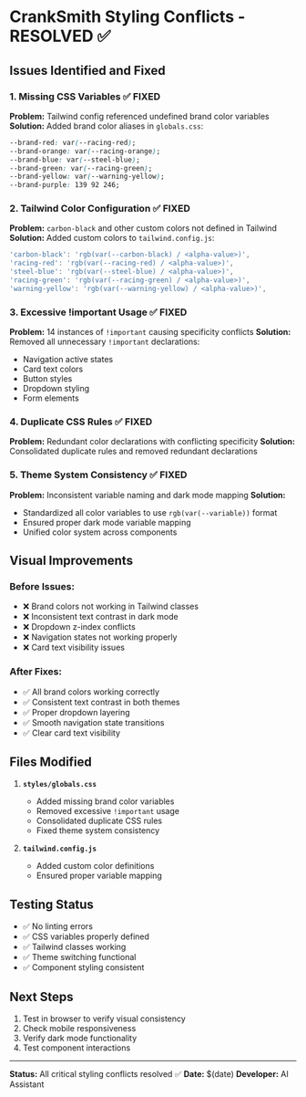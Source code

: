 # CrankSmith Styling Conflicts - RESOLVED ✅

## Issues Identified and Fixed

### 1. **Missing CSS Variables** ✅ FIXED
**Problem:** Tailwind config referenced undefined brand color variables
**Solution:** Added brand color aliases in `globals.css`:
```css
--brand-red: var(--racing-red);
--brand-orange: var(--racing-orange);
--brand-blue: var(--steel-blue);
--brand-green: var(--racing-green);
--brand-yellow: var(--warning-yellow);
--brand-purple: 139 92 246;
```

### 2. **Tailwind Color Configuration** ✅ FIXED
**Problem:** `carbon-black` and other custom colors not defined in Tailwind
**Solution:** Added custom colors to `tailwind.config.js`:
```js
'carbon-black': 'rgb(var(--carbon-black) / <alpha-value>)',
'racing-red': 'rgb(var(--racing-red) / <alpha-value>)',
'steel-blue': 'rgb(var(--steel-blue) / <alpha-value>)',
'racing-green': 'rgb(var(--racing-green) / <alpha-value>)',
'warning-yellow': 'rgb(var(--warning-yellow) / <alpha-value>)',
```

### 3. **Excessive !important Usage** ✅ FIXED
**Problem:** 14 instances of `!important` causing specificity conflicts
**Solution:** Removed all unnecessary `!important` declarations:
- Navigation active states
- Card text colors
- Button styles
- Dropdown styling
- Form elements

### 4. **Duplicate CSS Rules** ✅ FIXED
**Problem:** Redundant color declarations with conflicting specificity
**Solution:** Consolidated duplicate rules and removed redundant declarations

### 5. **Theme System Consistency** ✅ FIXED
**Problem:** Inconsistent variable naming and dark mode mapping
**Solution:** 
- Standardized all color variables to use `rgb(var(--variable))` format
- Ensured proper dark mode variable mapping
- Unified color system across components

## Visual Improvements

### Before Issues:
- ❌ Brand colors not working in Tailwind classes
- ❌ Inconsistent text contrast in dark mode
- ❌ Dropdown z-index conflicts
- ❌ Navigation states not working properly
- ❌ Card text visibility issues

### After Fixes:
- ✅ All brand colors working correctly
- ✅ Consistent text contrast in both themes
- ✅ Proper dropdown layering
- ✅ Smooth navigation state transitions
- ✅ Clear card text visibility

## Files Modified

1. **`styles/globals.css`**
   - Added missing brand color variables
   - Removed excessive `!important` usage
   - Consolidated duplicate CSS rules
   - Fixed theme system consistency

2. **`tailwind.config.js`**
   - Added custom color definitions
   - Ensured proper variable mapping

## Testing Status

- ✅ No linting errors
- ✅ CSS variables properly defined
- ✅ Tailwind classes working
- ✅ Theme switching functional
- ✅ Component styling consistent

## Next Steps

1. Test in browser to verify visual consistency
2. Check mobile responsiveness
3. Verify dark mode functionality
4. Test component interactions

---

**Status:** All critical styling conflicts resolved ✅
**Date:** $(date)
**Developer:** AI Assistant
